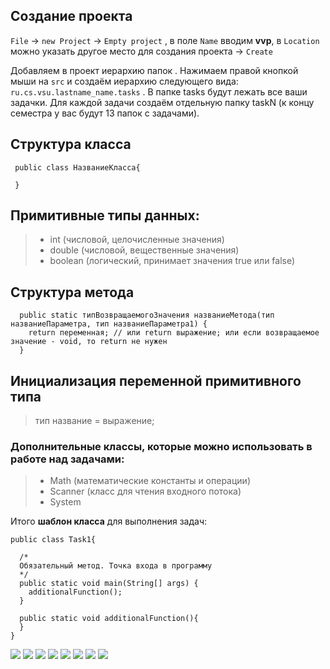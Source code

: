 ## Создание проекта

```File``` &rarr; ```new Project``` &rarr; ```Empty project``` , в поле ```Name``` вводим **vvp**, в ```Location```
можно указать другое место для создания проекта &rarr; ```Create```

Добавляем в проект иерархию папок . Нажимаем правой кнопкой мыши на ```src``` и создаём иерархию следующего вида:
`ru.cs.vsu.lastname_name.tasks` . В папке tasks будут
лежать все ваши задачки. Для каждой задачи создаём отдельную папку taskN (к концу семестра у вас будут 13 папок с
задачами).

## Структура класса

```
 public class НазваниеКласса{ 
 
 }
```

## Примитивные типы данных:

> * int (числовой, целочисленные значения)
> * double (числовой, вещественные значения)
> * boolean (логический, принимает значения true или false)

## Структура метода

``` 
  public static типВозвращаемогоЗначения названиеМетода(тип названиеПараметра, тип названиеПараметра1) { 
    return переменная; // или return выражение; или если возвращаемое значение - void, то return не нужен
  }
``` 

## Инициализация переменной примитивного типа

> тип название = выражение;

### Дополнительные классы, которые можно использовать в работе над задачами:

> * Math (математические константы и операции)
> * Scanner (класс для чтения входного потока)
> * System


Итого **шаблон класса** для выполнения задач:

``` 
public class Task1{

  /*
  Обязательный метод. Точка входа в программу
  */
  public static void main(String[] args) {
    additionalFunction();
  }
  
  public static void additionalFunction(){
  }
}
```
 

![](praktika1_page-0002.jpg)
![](praktika1_page-0003.jpg)
![](praktika1_page-0004.jpg)
![](praktika1_page-0005.jpg)
![](praktika1_page-0006.jpg)
![](praktika1_page-0007.jpg)
![](praktika1_page-0008.jpg)
![](praktika1_page-009.jpg)